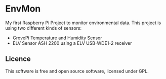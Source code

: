 # EnvMon

My first Raspberry Pi Project to monitor environmental data. This project is using two different kinds of sensors:  
* GrovePi Temperature and Humidity Sensor
* ELV Sensor ASH 2200 using a ELV USB-WDE1-2 receiver

## Licence
This software is free and open source software, licensed under GPL.


